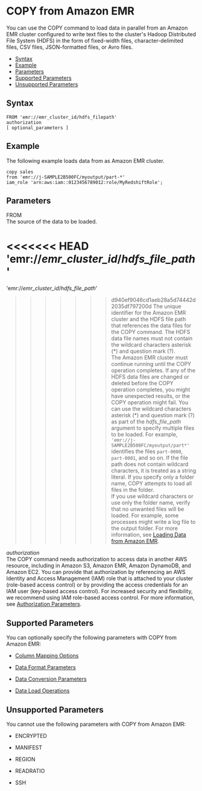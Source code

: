 # COPY from Amazon EMR<a name="copy-parameters-data-source-emr"></a>

You can use the COPY command to load data in parallel from an Amazon EMR cluster configured to write text files to the cluster's Hadoop Distributed File System \(HDFS\) in the form of fixed\-width files, character\-delimited files, CSV files, JSON\-formatted files, or Avro files\.


+ [Syntax](#copy-parameters-data-source-emr-syntax)
+ [Example](#copy-parameters-data-source-emr-example)
+ [Parameters](#copy-parameters-data-source-emr-parameters)
+ [Supported Parameters](#copy-parameters-data-source-emr-optional-parms)
+ [Unsupported Parameters](#copy-parameters-data-source-emr-unsupported-parms)

## Syntax<a name="copy-parameters-data-source-emr-syntax"></a>

```
FROM 'emr://emr_cluster_id/hdfs_filepath'  
authorization
[ optional_parameters ]
```

## Example<a name="copy-parameters-data-source-emr-example"></a>

The following example loads data from as Amazon EMR cluster\. 

```
copy sales
from 'emr://j-SAMPLE2B500FC/myoutput/part-*' 
iam_role 'arn:aws:iam::0123456789012:role/MyRedshiftRole';
```

## Parameters<a name="copy-parameters-data-source-emr-parameters"></a>

FROM  
The source of the data to be loaded\. 

<<<<<<< HEAD
 'emr://*emr\_cluster\_id*/*hdfs\_file\_path*'  <a name="copy-emr"></a>
=======
 'emr://*emr\_cluster\_id*/*hdfs\_file\_path*'  
>>>>>>> d940ef9046cd1aeb28a5d74442d2035df797200d
The unique identifier for the Amazon EMR cluster and the HDFS file path that references the data files for the COPY command\. The HDFS data file names must not contain the wildcard characters asterisk \(\*\) and question mark \(?\)\.   
The Amazon EMR cluster must continue running until the COPY operation completes\. If any of the HDFS data files are changed or deleted before the COPY operation completes, you might have unexpected results, or the COPY operation might fail\. 
You can use the wildcard characters asterisk \(\*\) and question mark \(?\) as part of the *hdfs\_file\_path* argument to specify multiple files to be loaded\. For example, `'emr://j-SAMPLE2B500FC/myoutput/part*'` identifies the files `part-0000`, `part-0001`, and so on\. If the file path does not contain wildcard characters, it is treated as a string literal\. If you specify only a folder name, COPY attempts to load all files in the folder\.   
If you use wildcard characters or use only the folder name, verify that no unwanted files will be loaded\. For example, some processes might write a log file to the output folder\.
For more information, see [Loading Data from Amazon EMR](loading-data-from-emr.md)\.

*authorization*  
The COPY command needs authorization to access data in another AWS resource, including in Amazon S3, Amazon EMR, Amazon DynamoDB, and Amazon EC2\. You can provide that authorization by referencing an AWS Identity and Access Management \(IAM\) role that is attached to your cluster \(role\-based access control\) or by providing the access credentials for an IAM user \(key\-based access control\)\. For increased security and flexibility, we recommend using IAM role\-based access control\. For more information, see [Authorization Parameters](copy-parameters-authorization.md)\.

## Supported Parameters<a name="copy-parameters-data-source-emr-optional-parms"></a>

You can optionally specify the following parameters with COPY from Amazon EMR: 

+ [Column Mapping Options](copy-parameters-column-mapping.md)

+ [Data Format Parameters](copy-parameters-data-format.md#copy-data-format-parameters)

+ [Data Conversion Parameters](copy-parameters-data-conversion.md)

+ [ Data Load Operations](copy-parameters-data-load.md)

## Unsupported Parameters<a name="copy-parameters-data-source-emr-unsupported-parms"></a>

You cannot use the following parameters with COPY from Amazon EMR: 

+ ENCRYPTED

+ MANIFEST

+ REGION

+ READRATIO

+ SSH